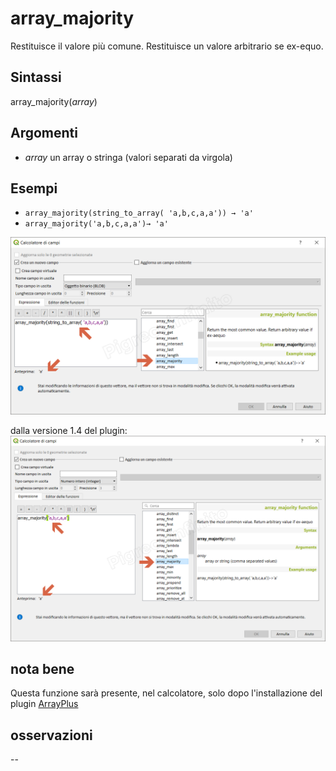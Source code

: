 # array_majority

Restituisce il valore più comune. Restituisce un valore arbitrario se ex-equo.

## Sintassi

array_majority(_array_)  

## Argomenti

* _array_ un array o stringa (valori separati da virgola) 

## Esempi

* `array_majority(string_to_array( 'a,b,c,a,a')) → 'a'`
* `array_majority('a,b,c,a,a')→ 'a'`

![](/img/arrays/array_majority/array_majority1.png)

dalla versione 1.4 del plugin:
![](/img/arrays/array_majority/array_majority2.png)

## nota bene

Questa funzione sarà presente, nel calcolatore, solo dopo l'installazione del plugin [ArrayPlus](https://framagit.org/jbdesbas/arrayPlus)

## osservazioni

--